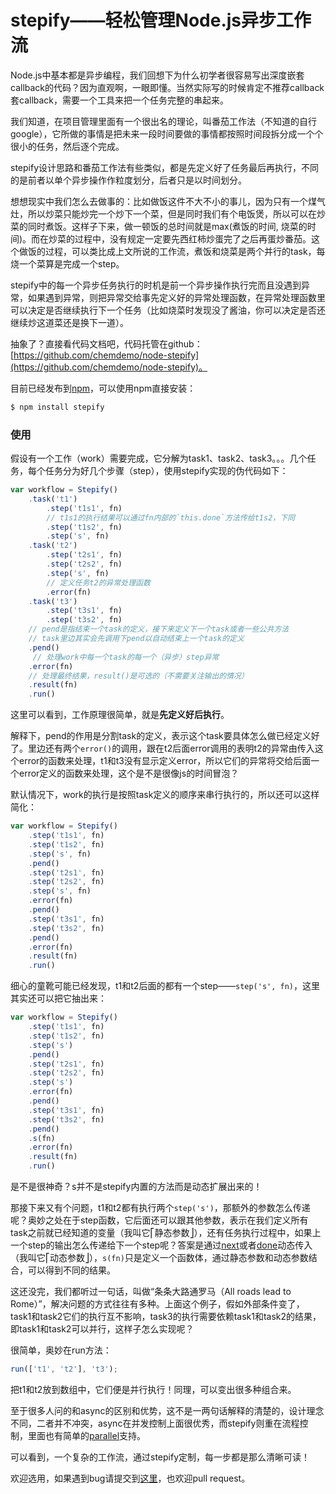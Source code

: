 # stepify——轻松管理Node.js异步工作流

Node.js中基本都是异步编程，我们回想下为什么初学者很容易写出深度嵌套callback的代码？因为直观啊，一眼即懂。当然实际写的时候肯定不推荐callback套callback，需要一个工具来把一个任务完整的串起来。

我们知道，在项目管理里面有一个很出名的理论，叫番茄工作法（不知道的自行google），它所做的事情是把未来一段时间要做的事情都按照时间段拆分成一个个很小的任务，然后逐个完成。

stepify设计思路和番茄工作法有些类似，都是先定义好了任务最后再执行，不同的是前者以单个异步操作作粒度划分，后者只是以时间划分。

想想现实中我们怎么去做事的：比如做饭这件不大不小的事儿，因为只有一个煤气灶，所以炒菜只能炒完一个炒下一个菜，但是同时我们有个电饭煲，所以可以在炒菜的同时煮饭。这样子下来，做一顿饭的总时间就是max(煮饭的时间, 烧菜的时间)。而在炒菜的过程中，没有规定一定要先西红柿炒蛋完了之后再蛋炒番茄。这个做饭的过程，可以类比成上文所说的工作流，煮饭和烧菜是两个并行的task，每烧一个菜算是完成一个step。

stepify中的每一个异步任务执行的时机是前一个异步操作执行完而且没遇到异常，如果遇到异常，则把异常交给事先定义好的异常处理函数，在异常处理函数里可以决定是否继续执行下一个任务（比如烧菜时发现没了酱油，你可以决定是否还继续炒这道菜还是换下一道）。

抽象了？直接看代码文档吧，代码托管在github：[https://github.com/chemdemo/node-stepify](https://github.com/chemdemo/node-stepify)。

目前已经发布到[npm](https://npmjs.org/package/stepify)，可以使用npm直接安装：

``` javascript
$ npm install stepify
```

### 使用

假设有一个工作（work）需要完成，它分解为task1、task2、task3。。。几个任务，每个任务分为好几个步骤（step），使用stepify实现的伪代码如下：

``` javascript
var workflow = Stepify()
    .task('t1')
        .step('t1s1', fn)
        // t1s1的执行结果可以通过fn内部的`this.done`方法传给t1s2，下同
        .step('t1s2', fn)
        .step('s', fn)
    .task('t2')
        .step('t2s1', fn)
        .step('t2s2', fn)
        .step('s', fn)
        // 定义任务t2的异常处理函数
        .error(fn)
    .task('t3')
        .step('t3s1', fn)
        .step('t3s2', fn)
    // pend是指结束一个task的定义，接下来定义下一个task或者一些公共方法
    // task里边其实会先调用下pend以自动结束上一个task的定义
    .pend()
     // 处理work中每一个task的每一个（异步）step异常
    .error(fn)
    // 处理最终结果，result()是可选的（不需要关注输出的情况）
    .result(fn)
    .run()
```

这里可以看到，工作原理很简单，就是**先定义好后执行**。

解释下，pend的作用是分割task的定义，表示这个task要具体怎么做已经定义好了。里边还有两个`error()`的调用，跟在t2后面error调用的表明t2的异常由传入这个error的函数来处理，t1和t3没有显示定义error，所以它们的异常将交给后面一个error定义的函数来处理，这个是不是很像js的时间冒泡？

默认情况下，work的执行是按照task定义的顺序来串行执行的，所以还可以这样简化：

``` javascript
var workflow = Stepify()
    .step('t1s1', fn)
    .step('t1s2', fn)
    .step('s', fn)
    .pend()
    .step('t2s1', fn)
    .step('t2s2', fn)
    .step('s', fn)
    .error(fn)
    .pend()
    .step('t3s1', fn)
    .step('t3s2', fn)
    .pend()
    .error(fn)
    .result(fn)
    .run()
```

细心的童靴可能已经发现，t1和t2后面的都有一个step——`step('s', fn)`，这里其实还可以把它抽出来：

``` javascript
var workflow = Stepify()
    .step('t1s1', fn)
    .step('t1s2', fn)
    .step('s')
    .pend()
    .step('t2s1', fn)
    .step('t2s2', fn)
    .step('s')
    .error(fn)
    .pend()
    .step('t3s1', fn)
    .step('t3s2', fn)
    .pend()
    .s(fn)
    .error(fn)
    .result(fn)
    .run()
```

是不是很神奇？s并不是stepify内置的方法而是动态扩展出来的！

那接下来又有个问题，t1和t2都有执行两个`step('s')`，那额外的参数怎么传递呢？奥妙之处在于step函数，它后面还可以跟其他参数，表示在我们定义所有task之前就已经知道的变量（我叫它⎡静态参数⎦），还有任务执行过程中，如果上一个step的输出怎么传递给下一个step呢？答案是通过[next](https://github.com/chemdemo/node-stepify#next)或者[done](https://github.com/chemdemo/node-stepify#done)动态传入（我叫它⎡动态参数⎦），`s(fn)`只是定义一个函数体，通过静态参数和动态参数结合，可以得到不同的结果。

这还没完，我们都听过一句话，叫做“条条大路通罗马（All roads lead to Rome）”，解决问题的方式往往有多种。上面这个例子，假如外部条件变了，task1和task2它们的执行互不影响，task3的执行需要依赖task1和task2的结果，即task1和task2可以并行，这样子怎么实现呢？

很简单，奥妙在run方法：

``` javascript
run(['t1', 't2'], 't3');
```

把t1和t2放到数组中，它们便是并行执行！同理，可以变出很多种组合来。

至于很多人问的和async的区别和优势，这不是一两句话解释的清楚的，设计理念不同，二者并不冲突，async在并发控制上面很优秀，而stepify则重在流程控制，里面也有简单的[parallel](https://github.com/chemdemo/node-stepify#parallel)支持。

可以看到，一个复杂的工作流，通过stepify定制，每一步都是那么清晰可读！

欢迎选用，如果遇到bug请提交到[这里](https://github.com/chemdemo/node-stepify/issues)，也欢迎pull request。
